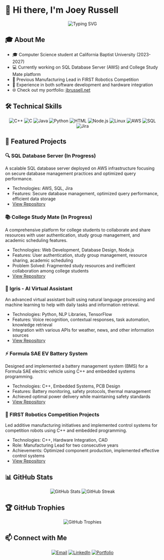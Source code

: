 # 👋 Hi there, I'm Joey Russell

<div align="center">
  <img src="https://readme-typing-svg.herokuapp.com?font=Fira+Code&pause=1000&color=0969DA&center=true&vCenter=true&width=435&lines=Computer+Science+Student;Full-Stack+Developer;Embedded+Systems+Enthusiast;Robotics+Competitor" alt="Typing SVG" />
</div>

## 🎓 About Me
- 🎓 Computer Science student at California Baptist University (2023-2027)
- 💻 Currently working on SQL Database Server (AWS) and College Study Mate platform
- 🤖 Previous Manufacturing Lead in FIRST Robotics Competition
- 🔧 Experience in both software development and hardware integration
- 🌐 Check out my portfolio: [jbrussell.net](https://jbrussell.net)

## 🛠️ Technical Skills

<div align="center">
  <img src="https://img.shields.io/badge/C++-00599C?style=for-the-badge&logo=c%2B%2B&logoColor=white" alt="C++" />
  <img src="https://img.shields.io/badge/C-00599C?style=for-the-badge&logo=c&logoColor=white" alt="C" />
  <img src="https://img.shields.io/badge/Java-ED8B00?style=for-the-badge&logo=openjdk&logoColor=white" alt="Java" />
  <img src="https://img.shields.io/badge/Python-3776AB?style=for-the-badge&logo=python&logoColor=white" alt="Python" />
  <img src="https://img.shields.io/badge/HTML-E34F26?style=for-the-badge&logo=html5&logoColor=white" alt="HTML" />
  <img src="https://img.shields.io/badge/Node.js-339933?style=for-the-badge&logo=nodedotjs&logoColor=white" alt="Node.js" />
  <img src="https://img.shields.io/badge/Linux-FCC624?style=for-the-badge&logo=linux&logoColor=black" alt="Linux" />
  <img src="https://img.shields.io/badge/AWS-232F3E?style=for-the-badge&logo=amazon-aws&logoColor=white" alt="AWS" />
  <img src="https://img.shields.io/badge/SQL-4479A1?style=for-the-badge&logo=mysql&logoColor=white" alt="SQL" />
  <img src="https://img.shields.io/badge/Jira-0052CC?style=for-the-badge&logo=jira&logoColor=white" alt="Jira" />
</div>

## 🚀 Featured Projects

### 🔍 SQL Database Server (In Progress)
A scalable SQL database server deployed on AWS infrastructure focusing on secure database management practices and optimized query performance.
- Technologies: AWS, SQL, Jira
- Features: Secure database management, optimized query performance, efficient data storage
- [View Repository](#) <!-- Add actual link when created -->

### 📚 College Study Mate (In Progress)
A comprehensive platform for college students to collaborate and share resources with user authentication, study group management, and academic scheduling features.
- Technologies: Web Development, Database Design, Node.js
- Features: User authentication, study group management, resource sharing, academic scheduling
- Problem Solved: Fragmented study resources and inefficient collaboration among college students
- [View Repository](#) <!-- Add actual link when created -->

### 🤖 Igris - AI Virtual Assistant
An advanced virtual assistant built using natural language processing and machine learning to help with daily tasks and information retrieval.
- Technologies: Python, NLP Libraries, TensorFlow
- Features: Voice recognition, contextual responses, task automation, knowledge retrieval
- Integration with various APIs for weather, news, and other information sources
- [View Repository](#) <!-- Add actual link when created -->

### ⚡ Formula SAE EV Battery System
Designed and implemented a battery management system (BMS) for a Formula SAE electric vehicle using C++ and embedded systems programming.
- Technologies: C++, Embedded Systems, PCB Design
- Features: Battery monitoring, safety protocols, thermal management
- Achieved optimal power delivery while maintaining safety standards
- [View Repository](#) <!-- Add actual link when created -->

### 🤖 FIRST Robotics Competition Projects
Led additive manufacturing initiatives and implemented control systems for competition robots using C++ and embedded programming.
- Technologies: C++, Hardware Integration, CAD
- Role: Manufacturing Lead for two consecutive years
- Achievements: Optimized component production, implemented effective control systems
- [View Repository](#) <!-- Add actual link when created -->

## 📊 GitHub Stats

<div align="center">
  <img src="https://github-readme-stats.vercel.app/api?username=Joseph-Rus&show_icons=true&theme=github_dark" alt="GitHub Stats" />
  <img src="https://github-readme-streak-stats.herokuapp.com/?user=Joseph-Rus&theme=github-dark-blue" alt="GitHub Streak" />
</div>

## 🏆 GitHub Trophies
<div align="center">
  <img src="https://github-profile-trophy.vercel.app/?username=Joseph-Rus&theme=darkhub&no-frame=true&no-bg=false&margin-w=4" alt="GitHub Trophies" />
</div>

## 📫 Connect with Me
<div align="center">
  <a href="mailto:josephbernard.russell@calbaptist.edu"><img src="https://img.shields.io/badge/Email-D14836?style=for-the-badge&logo=gmail&logoColor=white" alt="Email" /></a>
  <a href="https://www.linkedin.com/in/joey-russell-b25759293/"><img src="https://img.shields.io/badge/LinkedIn-0077B5?style=for-the-badge&logo=linkedin&logoColor=white" alt="LinkedIn" /></a>
  <a href="https://jbrussell.net"><img src="https://img.shields.io/badge/Portfolio-000000?style=for-the-badge&logo=About.me&logoColor=white" alt="Portfolio" /></a>
</div>

<!-- Profile README for Joseph-Rus -->
